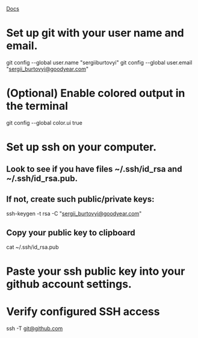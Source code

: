 
[Docs](https://kbroman.org/github_tutorial/pages/first_time.html)

# Set up git with your user name and email.
git config --global user.name "sergiiburtovyi"
git config --global user.email "sergii_burtovyi@goodyear.com"

# (Optional) Enable colored output in the terminal
git config --global color.ui true


# Set up ssh on your computer.

## Look to see if you have files ~/.ssh/id_rsa and ~/.ssh/id_rsa.pub.

## If not, create such public/private keys:
ssh-keygen -t rsa -C "sergii_burtovyi@goodyear.com"

## Copy your public key to clipboard
cat ~/.ssh/id_rsa.pub


# Paste your ssh public key into your github account settings.

# Verify configured SSH access
ssh -T git@github.com
